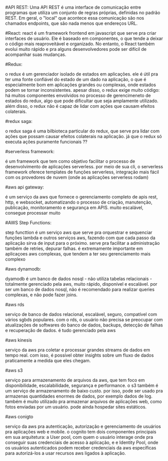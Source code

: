 #API REST:
Uma API REST é uma interface de comunicação entre programas que utiliza um conjunto de regras próprias, definidas no padrão REST. Em geral, o "local" que acontece essa comunicação são nos chamados endpoints, que são nada menos que endereços URL. 


#React: 
react é um framework frontend em javascript que serve pra criar interfaces de usuário. Ele é baseado em componentes, o que tende a deixar o código mais reaproveitável e organizado. No entanto, o React também evolui muito rápido e pra alguns desenvolvedores pode ser difícil de acompanhar suas mudanças.

#Redux:

o redux é um gerenciador isolado de estados em aplicações. ele é útil pra ter uma fonte confiável do estado de um dado na aplicação, o que é especialmente bom em aplicações grandes ou complexas, onde estados podem se tornar inconsistentes. apesar disso, o redux exige muito código: há muitos componentes envolvidos no processo de gerencimeneto de estados do redux, algo que pode dificultar que seja amplamente utilizado. além disso, o redux não é capaz de lidar com ações que causam efeitos colaterais.

#redux saga:

o redux saga é uma bilbioteca particular do redux, que serve pra lidar com ações que possam causar efeitos colaterais na aplicação. já que o redux só executa ações puramente funcionais ??


#serverless framework:

é um framework que tem como objetivo facilitar o processo de desenvolvimento de aplicações serverless. por meio de sua cli, o serverless framework oferece templates de funções serverless, integração mais fácil com os provedores de nuvem (onde as aplicações serverless rodam)

#aws api gateway:

é um serviço da aws que fornece o gerenciamento completo de apis rest, http, e websocket, automatizando o processo de criação, manutenção, publicação, monitoramento e segurança em APIS. muito escalável, consegue processar muito

#AWS Step Functions:

step functtion é um serviço aws que serve pra orquestrar e sequenciar funções lambda e outros serviços aws, fazendo com que cada passo da aplicação sirva de input para o próximo. serve pra facilitar a administração também de retries, depurar falhas. é extremamente importante em aplicaçoes aws complexas, que tendem a ter seu gerenciamento mais complexo

#aws dynamodb:

dyamodb é um banco de dados nosql - não utiliza tabelas relacionais - totalmente gerenciado pela aws, muito rápido, disponível e escalável. por ser um banco de dados nosql, não é recomendado para realizar queries complexas, e não pode fazer joins.

#aws rds

serviço de banco de dados relacional, escalável, seguro, compatível com vários sgbds populares. com o rds, o usuário não precisa se preocupar com atualizações de softwares do banco de dados, backups, detecção de falhas e recuperação de dados. é tudo gerenciado pela aws

#aws kinesis

serviço da aws pra coletar e processar grandes streams de dados em tempo real. com isso, é possível obter insights sobre um fluxo de dados praticamente a medida que eles chegam. 

#aws s3

serviço para armazenamento de arquivos da aws, que tem foco em disponibilidade, escalabilidade, segurança e performance. o s3 também é um serviço de armazenamento de baixo custo. por isso, pode ser usado 
pra armazenas quantidades enormes de dados, por exemplo dados de log. também é muito utilizado pra armazenar arquivos de aplicações web, como fotos enviadas por um usuário. pode ainda hospedar sites estáticos.

#aws conigto

serviço da aws pra autenticação, autorização e gerenciamento de usuários pra aplicações web e mobile. 
o cognito tem dois componentes principais em sua arquitetura: a User pool, com quem o usuário interage onde pra conseguir suas credenciais de acesso à aplicação, e e Identity Pool, onde os usuários autenticados podem receber credenciais da aws específicas para autorizá-los a usar recursos aws ligados à aplicação.































